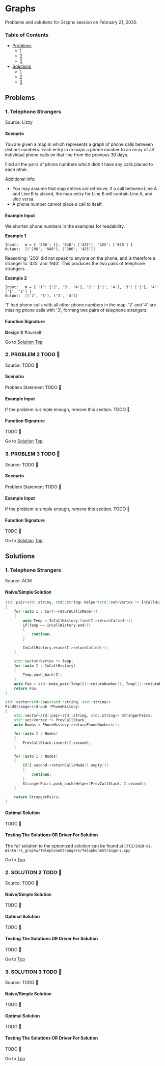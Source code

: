 <!-- Don't remove -->
<a name="top"/>

# Graphs

Problems and solutions for Graphs session on February 21, 2020.

### Table of Contents

* [Problems](#problems)
  * [1](#p1)
  * [2](#p2)
  * [3](#p3)
* [Solutions](#solutions)
  * [1](#s1)
  * [2](#s2)
  * [3](#s3)

<!-- Don't remove -->
<a name="problems"/>

## Problems

<a name="p1"/>

### 1. Telephone Strangers

Source: Lizzy

#### Scenario

You are given a map m which represents a graph of phone calls between distinct numbers. Each entry in m maps a phone number to an array of all individual phone calls on that line from the previous 30 days.

Find all the pairs of phone numbers which didn't have any calls placed to each other.

Additional info:

- You may assume that map entries are reflexive; if a call between Line A and Line B is placed, the map entry for Line B will contain Line A, and vice versa.
- A phone number cannot place a call to itself.

#### Example Input

We shorten phone numbers in the examples for readability.

**Example 1**
```
Input:   m = { '206': [], '940': ['425'], '425': ['940'] }
Output:  [('206', '940'), ('206', '425')]
```
Reasoning: '206' did not speak to anyone on the phone, and is therefore a stranger to '425' and '940'. This produces the two pairs of telephone strangers.

**Example 2**
```
Input:   m = { '1': ['2', '3', '4'], '2': ['1', '4'], '3': ['1'], '4': ['1', '2'] }
Output:  [('2', '3'), ('3', '4')]
```
'1' had phone calls with all other phone numbers in the map. '2' and '4' are missing phone calls with '3', forming two pairs of telephone strangers.

#### Function Signature

**D**esign **I**t **Y**ourself

<!-- Don't remove -->
Go to [Solution](#s1)   [Top](#top)

<!-- Don't remove -->
<a name="p2"/>

### 2. PROBLEM 2 TODO :bug:

Source: TODO :bug:

#### Scenario

Problem Statement TODO :bug:

#### Example Input

If the problem is simple enough, remove this section. TODO :bug:

#### Function Signature

TODO :bug:

<!-- Don't remove -->
Go to [Solution](#s2)   [Top](#top)

<!-- Don't remove -->
<a name="p3"/>

### 3. PROBLEM 3 TODO :bug:

Source: TODO :bug:

#### Scenario

Problem Statement TODO :bug:

#### Example Input

If the problem is simple enough, remove this section. TODO :bug:

#### Function Signature

TODO :bug:

<!-- Don't remove -->
Go to [Solution](#s3)   [Top](#top)

<!-- Don't remove -->
<a name="solutions"/>

## Solutions

<!-- Don't remove -->
<a name="s1"/>

### 1. Telephone Strangers

Source: ACM

#### Naive/Simple Solution

```c++
std::pair<std::string, std::string> Helper(std::set<Vertex *> InCallHistory, Vertex *Curr)
{
    for (auto I : Curr->returnCallsMade())
    {
        auto Temp = InCallHistory.find(I->returnCalled()); 
        if(Temp == InCallHistory.end())
        {
            continue;
        }

        InCallHistory.erase(I->returnCalled());
    }

    std::vector<Vertex *> Temp;
    for (auto I : InCallHistory)
    {
        Temp.push_back(I);
    }
    auto Foo = std::make_pair(Temp[0]->returnNumber(), Temp[1]->returnNumber());
    return Foo;
}

std::vector<std::pair<std::string, std::string>>
FindStrangers(Graph *PhoneHistory)
{
    std::vector<std::pair<std::string, std::string>> StrangerPairs;
    std::set<Vertex *> PrevCallStack;
    auto Numbs = PhoneHistory->returnPhoneNumbers();

    for (auto I : Numbs)
    {
        PrevCallStack.insert(I.second);
    }

    for (auto I : Numbs)
    {
        if(I.second->returnCallsMade().empty())
        {
            continue;
        }
        StrangerPairs.push_back(Helper(PrevCallStack, I.second));
    }

    return StrangerPairs;
}
```

#### Optimal Solution

TODO :bug:

#### Testing The Solutions OR Driver For Solution

The full solution to the optomized solution can be found at `CTCI/2020-01-Winter/5_graphs/TelephoneStrangers/TelephoneStrangers.cpp`

<!-- Don't remove -->
Go to [Top](#top)

<!-- Don't remove -->
<a name="s2"/>

### 2. SOLUTION 2 TODO :bug:

Source: TODO :bug:

#### Naive/Simple Solution

TODO :bug:

#### Optimal Solution

TODO :bug:

#### Testing The Solutions OR Driver For Solution

TODO :bug:

<!-- Don't remove -->
Go to [Top](#top)

<!-- Don't remove -->
<a name="s3"/>

### 3. SOLUTION 3 TODO :bug:

Source: TODO :bug:

#### Naive/Simple Solution 

TODO :bug:

#### Optimal Solution

TODO :bug:

#### Testing The Solutions OR Driver For Solution

TODO :bug:

<!-- Don't remove -->
Go to [Top](#top)
